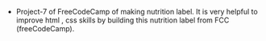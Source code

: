 - Project-7 of FreeCodeCamp of making nutrition label. It is very helpful to improve html , css skills by building this nutrition label from FCC (freeCodeCamp).
